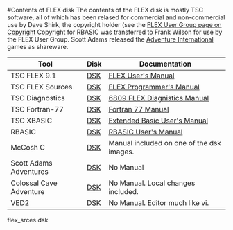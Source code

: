 #Contents of FLEX disk
The contents of the FLEX disk is mostly TSC software, all of which has been relased for commercial and non-commercial use by Dave Shirk, the copyright holder (see the [FLEX User Group page on Copyright](http://flexusergroup.com/flexusergroup/fug7.htm)
Copyright for RBASIC was transferred to Frank Wilson for use by the FLEX User Group.  Scott Adams released the [Adventure International](https://en.wikipedia.org/wiki/Adventure_International) games as shareware.

Tool | Disk | Documentation
-----|------|--------------
TSC FLEX 9.1 | [DSK](original_flex09_AB178.dsk) | [FLEX User's Manual](<FLEX users manual 1979.pdf>)
TSC FLEX Sources | [DSK](flex_srces.dsk) | [FLEX Programmer's Manual](<FLEX programmers manual 1979.pdf>)
TSC Diagnostics | [DSK](DIAG6809.DSK) | [6809 FLEX Diagnistics Manual](<6809 FLEX diagnostics.pdf>)
TSC Fortran-77 | [DSK](F77.DSK) | [Fortran 77 Manual](<Fortran 77 1981.pdf>)
TSC XBASIC | [DSK](XBASIC_2.DSK) | [Extended Basic User's Manual](xbasic.pdf)
RBASIC | [DSK](RBASIC.DSK) | [RBASIC User's Manual](RBASIC.PDF)
McCosh C | [DSK](mccosh_C.zip) | Manual included on one of the dsk images.
Scott Adams Adventures | [DSK](advgames.dsk) | No Manual
Colossal Cave Adventure | [DSK](ADVENT.dsk) | No Manual.  Local changes included.
VED2 | [DSK](ved.dsk) | No Manual.  Editor much like vi.

flex_srces.dsk
